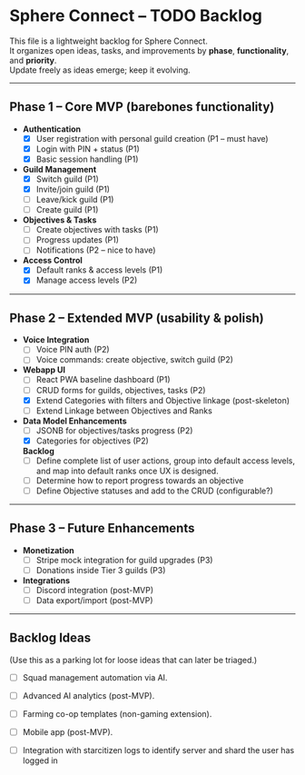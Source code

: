 # Sphere Connect – TODO Backlog

This file is a lightweight backlog for Sphere Connect.  
It organizes open ideas, tasks, and improvements by **phase**, **functionality**, and **priority**.  
Update freely as ideas emerge; keep it evolving.

---

## Phase 1 – Core MVP (barebones functionality)
- **Authentication**  
  - [x] User registration with personal guild creation (P1 – must have)  
  - [x] Login with PIN + status (P1)  
  - [x] Basic session handling (P1)  

- **Guild Management**  
  - [x] Switch guild (P1)  
  - [x] Invite/join guild (P1)  
  - [ ] Leave/kick guild (P1)
  - [ ] Create guild (P1)  

- **Objectives & Tasks**  
  - [ ] Create objectives with tasks (P1)  
  - [ ] Progress updates (P1)  
  - [ ] Notifications (P2 – nice to have)  

- **Access Control**  
  - [x] Default ranks & access levels (P1)  
  - [x] Manage access levels (P2)  

---

## Phase 2 – Extended MVP (usability & polish)
- **Voice Integration**  
  - [ ] Voice PIN auth (P2)  
  - [ ] Voice commands: create objective, switch guild (P2)  

- **Webapp UI**  
  - [ ] React PWA baseline dashboard (P1)  
  - [ ] CRUD forms for guilds, objectives, tasks (P2)
  - [x] Extend Categories with filters and Objective linkage (post-skeleton)
  - [ ] Extend Linkage between Objectives and Ranks

- **Data Model Enhancements**  
  - [ ] JSONB for objectives/tasks progress (P2)  
  - [x] Categories for objectives (P2)  

  **Backlog**
  - [ ] Define complete list of user actions, group into default access levels, and map into default ranks once UX is designed.
  - [ ] Determine how to report progress towards an objective
  - [ ] Define Objective statuses and add to the CRUD (configurable?)

---

## Phase 3 – Future Enhancements
- **Monetization**  
  - [ ] Stripe mock integration for guild upgrades (P3)  
  - [ ] Donations inside Tier 3 guilds (P3)  

- **Integrations**  
  - [ ] Discord integration (post-MVP)  
  - [ ] Data export/import (post-MVP)  

---

## Backlog Ideas
(Use this as a parking lot for loose ideas that can later be triaged.)  
- [ ] Squad management automation via AI.  
- [ ] Advanced AI analytics (post-MVP).  
- [ ] Farming co-op templates (non-gaming extension).  
- [ ] Mobile app (post-MVP).  
- [ ] Integration with starcitizen logs to identify server and shard the user has logged in

